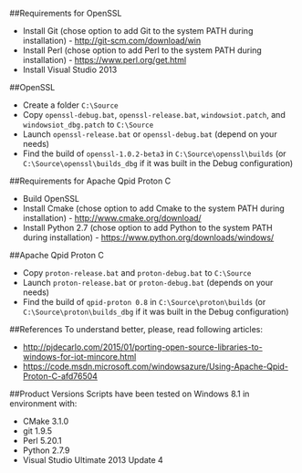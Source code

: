 ##Requirements for OpenSSL
* Install Git (chose option to add Git to the system PATH during installation) - http://git-scm.com/download/win
* Install Perl (chose option to add Perl to the system PATH during installation) - https://www.perl.org/get.html
* Install Visual Studio 2013 

##OpenSSL
* Create a folder `C:\Source`
* Copy `openssl-debug.bat`, `openssl-release.bat`, `windowsiot.patch`, and `windowsiot_dbg.patch` to `C:\Source`
* Launch `openssl-release.bat` or `openssl-debug.bat` (depend on your needs)
* Find the build of `openssl-1.0.2-beta3` in `C:\Source\openssl\builds` (or `C:\Source\openssl\builds_dbg` if it was built in the Debug configuration)

##Requirements for Apache Qpid Proton C
* Build OpenSSL
* Install Cmake (chose option to add Cmake to the system PATH during installation) - http://www.cmake.org/download/
* Install Python 2.7 (chose option to add Python to the system PATH during installation) - https://www.python.org/downloads/windows/

##Apache Qpid Proton C
* Copy `proton-release.bat` and `proton-debug.bat` to `C:\Source`
* Launch `proton-release.bat` or `proton-debug.bat` (depends on your needs)
* Find the build of `qpid-proton 0.8` in `C:\Source\proton\builds` (or `C:\Source\proton\builds_dbg` if it was built in the Debug configuration)

##References 
To understand better, please, read following articles:
* http://pjdecarlo.com/2015/01/porting-open-source-libraries-to-windows-for-iot-mincore.html
* https://code.msdn.microsoft.com/windowsazure/Using-Apache-Qpid-Proton-C-afd76504

##Product Versions
Scripts have been tested on Windows 8.1 in environment with: 
* CMake 3.1.0
* git 1.9.5
* Perl 5.20.1
* Python 2.7.9
* Visual Studio Ultimate 2013 Update 4